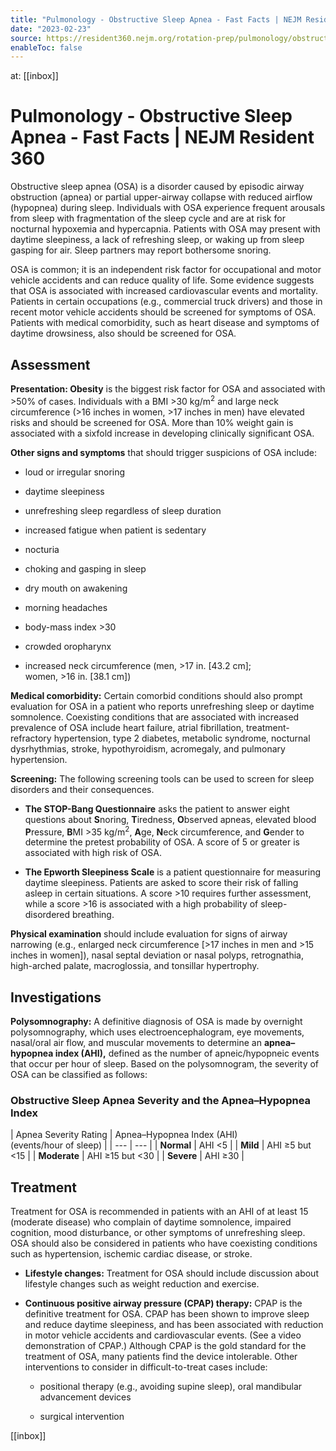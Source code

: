 ```yaml
---
title: "Pulmonology - Obstructive Sleep Apnea - Fast Facts | NEJM Resident 360"
date: "2023-02-23"
source: https://resident360.nejm.org/rotation-prep/pulmonology/obstructive-sleep-apnea/fast-facts
enableToc: false
---
```


at: [[inbox]]

# Pulmonology - Obstructive Sleep Apnea - Fast Facts | NEJM Resident 360
Obstructive sleep apnea (OSA) is a disorder caused by episodic airway obstruction (apnea) or partial upper-airway collapse with reduced airflow (hypopnea) during sleep. Individuals with OSA experience frequent arousals from sleep with fragmentation of the sleep cycle and are at risk for nocturnal hypoxemia and hypercapnia. Patients with OSA may present with daytime sleepiness, a lack of refreshing sleep, or waking up from sleep gasping for air. Sleep partners may report bothersome snoring.

OSA is common; it is an independent risk factor for occupational and motor vehicle accidents and can reduce quality of life. Some evidence suggests that OSA is associated with increased cardiovascular events and mortality. Patients in certain occupations (e.g., commercial truck drivers) and those in recent motor vehicle accidents should be screened for symptoms of OSA. Patients with medical comorbidity, such as heart disease and symptoms of daytime drowsiness, also should be screened for OSA.

## **Assessment**

**Presentation: Obesity** is the biggest risk factor for OSA and associated with >50% of cases. Individuals with a BMI >30 kg/m<sup>2</sup> and large neck circumference (>16 inches in women, >17 inches in men) have elevated risks and should be screened for OSA. More than 10% weight gain is associated with a sixfold increase in developing clinically significant OSA.

**Other signs and symptoms** that should trigger suspicions of OSA include:

*   loud or irregular snoring
    
*   daytime sleepiness
    
*   unrefreshing sleep regardless of sleep duration
    
*   increased fatigue when patient is sedentary
    
*   nocturia
    
*   choking and gasping in sleep
    
*   dry mouth on awakening
    
*   morning headaches
    
*   body-mass index >30
    
*   crowded oropharynx
    
*   increased neck circumference (men, >17 in. [43.2 cm];  
    women, >16 in. [38.1 cm])  
      
    

**Medical comorbidity:** Certain comorbid conditions should also prompt evaluation for OSA in a patient who reports unrefreshing sleep or daytime somnolence. Coexisting conditions that are associated with increased prevalence of OSA include heart failure, atrial fibrillation, treatment-refractory hypertension, type 2 diabetes, metabolic syndrome, nocturnal dysrhythmias, stroke, hypothyroidism, acromegaly, and pulmonary hypertension.

**Screening:** The following screening tools can be used to screen for sleep disorders and their consequences.

*   **The STOP-Bang Questionnaire** asks the patient to answer eight questions about **S**noring, **T**iredness, **O**bserved apneas, elevated blood **P**ressure, **B**MI >35 kg/m<sup>2</sup>, **A**ge, **N**eck circumference, and **G**ender to determine the pretest probability of OSA. A score of 5 or greater is associated with high risk of OSA.
    
*   **The Epworth Sleepiness Scale** is a patient questionnaire for measuring daytime sleepiness. Patients are asked to score their risk of falling asleep in certain situations. A score >10 requires further assessment, while a score >16 is associated with a high probability of sleep-disordered breathing.  
      
    

**Physical examination** should include evaluation for signs of airway narrowing (e.g., enlarged neck circumference [>17 inches in men and >15 inches in women]), nasal septal deviation or nasal polyps, retrognathia, high-arched palate, macroglossia, and tonsillar hypertrophy.

## Investigations

**Polysomnography:** A definitive diagnosis of OSA is made by overnight polysomnography, which uses electroencephalogram, eye movements, nasal/oral air flow, and muscular movements to determine an **apnea–hypopnea index (AHI),** defined as the number of apneic/hypopneic events that occur per hour of sleep. Based on the polysomnogram, the severity of OSA can be classified as follows:

### Obstructive Sleep Apnea Severity and the Apnea–Hypopnea Index

| Apnea Severity Rating | Apnea–Hypopnea Index (AHI)  
(events/hour of sleep) |
| --- | --- |
| **Normal** | AHI <5 |
| **Mild** | AHI ≥5 but <15 |
| **Moderate** | AHI ≥15 but <30 |
| **Severe** | AHI ≥30 |

## **Treatment**

Treatment for OSA is recommended in patients with an AHI of at least 15 (moderate disease) who complain of daytime somnolence, impaired cognition, mood disturbance, or other symptoms of unrefreshing sleep. OSA should also be considered in patients who have coexisting conditions such as hypertension, ischemic cardiac disease, or stroke.

*   **Lifestyle changes:** Treatment for OSA should include discussion about lifestyle changes such as weight reduction and exercise.
    
*   **Continuous positive airway pressure (CPAP) therapy:** CPAP is the definitive treatment for OSA. CPAP has been shown to improve sleep and reduce daytime sleepiness, and has been associated with reduction in motor vehicle accidents and cardiovascular events. (See a video demonstration of CPAP.) Although CPAP is the gold standard for the treatment of OSA, many patients find the device intolerable. Other interventions to consider in difficult-to-treat cases include:
    
    *   positional therapy (e.g., avoiding supine sleep), oral mandibular advancement devices
        
    *   surgical intervention

[[inbox]]